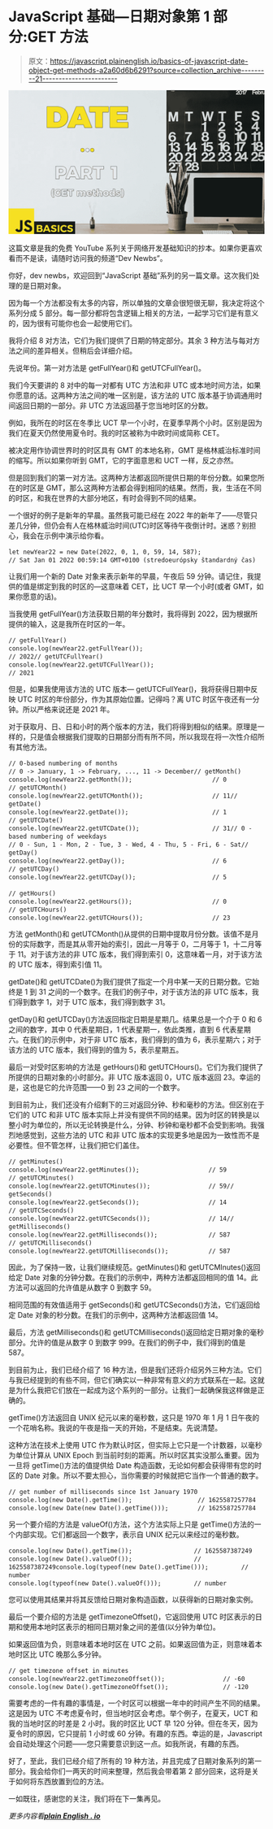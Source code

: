 # JavaScript 基础—日期对象第 1 部分:GET 方法

> 原文：<https://javascript.plainenglish.io/basics-of-javascript-date-object-get-methods-a2a60d6b6291?source=collection_archive---------21----------------------->

![](img/4f8151b433629422f01dc35aef3a9a57.png)

这篇文章是我的免费 YouTube 系列关于网络开发基础知识的抄本。如果你更喜欢看而不是读，请随时访问我的频道“Dev Newbs”。

你好，dev newbs，欢迎回到“JavaScript 基础”系列的另一篇文章。这次我们处理的是日期对象。

因为每一个方法都没有太多的内容，所以单独的文章会很短很无聊，我决定将这个系列分成 5 部分。每一部分都将包含逻辑上相关的方法，一起学习它们是有意义的，因为很有可能你也会一起使用它们。

我将介绍 8 对方法，它们为我们提供了日期的特定部分。其余 3 种方法与每对方法之间的差异相关。但稍后会详细介绍。

先说年份。第一对方法是 getFullYear()和 getUTCFullYear()。

我们今天要讲的 8 对中的每一对都有 UTC 方法和非 UTC 或本地时间方法，如果你愿意的话。这两种方法之间的唯一区别是，该方法的 UTC 版本基于协调通用时间返回日期的一部分。非 UTC 方法返回基于您当地时区的分数。

例如，我所在的时区在冬季比 UCT 早一个小时，在夏季早两个小时。区别是因为我们在夏天仍然使用夏令时。我的时区被称为中欧时间或简称 CET。

被决定用作协调世界时的时区具有 GMT 的本地名称，GMT 是格林威治标准时间的缩写。所以如果你听到 GMT，它的字面意思和 UCT 一样，反之亦然。

但是回到我们的第一对方法。这两种方法都返回所提供日期的年份分数。如果您所在的时区是 GMT，那么这两种方法都会得到相同的结果。然而，我，生活在不同的时区，和我在世界的大部分地区，有时会得到不同的结果。

一个很好的例子是新年的早晨。虽然我可能已经在 2022 年的新年了——尽管只差几分钟，但仍会有人在格林威治时间(UTC)时区等待午夜倒计时。迷惑？别担心，我会在示例中演示给你看。

```
let newYear22 = new Date(2022, 0, 1, 0, 59, 14, 587);
// Sat Jan 01 2022 00:59:14 GMT+0100 (stredoeurópsky štandardný čas)
```

让我们用一个新的 Date 对象来表示新年的早晨，午夜后 59 分钟。请记住，我提供的值是绑定到我的时区的—这意味着 CET，比 UCT 早一个小时(或者 GMT，如果你愿意的话)。

当我使用 getFullYear()方法获取日期的年分数时，我将得到 2022，因为根据所提供的输入，这是我所在时区的一年。

```
// getFullYear()
console.log(newYear22.getFullYear());                                        // 2022// getUTCFullYear()
console.log(newYear22.getUTCFullYear());                                    // 2021
```

但是，如果我使用该方法的 UTC 版本— getUTCFullYear()，我将获得日期中反映 UTC 时区的年份部分，作为其原始位置。记得吗？离 UTC 时区午夜还有一分钟。所以严格来说还是 2021 年。

对于获取月、日、日和小时的两个版本的方法，我们将得到相似的结果。原理是一样的，只是值会根据我们提取的日期部分而有所不同，所以我现在将一次性介绍所有其他方法。

```
// 0-based numbering of months
// 0 -> January, 1 -> February, ..., 11 -> December// getMonth()
console.log(newYear22.getMonth());                      // 0
// getUTCMonth()
console.log(newYear22.getUTCMonth());                   // 11// getDate()
console.log(newYear22.getDate());                       // 1
// getUTCDate()
console.log(newYear22.getUTCDate());                    // 31// 0 - based numbering of weekdays
// 0 - Sun, 1 - Mon, 2 - Tue, 3 - Wed, 4 - Thu, 5 - Fri, 6 - Sat// getDay()
console.log(newYear22.getDay());                        // 6
// getUTCDay()
console.log(newYear22.getUTCDay());                     // 5

// getHours()
console.log(newYear22.getHours());                      // 0
// getUTCHours()
console.log(newYear22.getUTCHours());                   // 23
```

方法 getMonth()和 getUTCMonth()从提供的日期中提取月份分数。该值不是月份的实际数字，而是其从零开始的索引，因此一月等于 0，二月等于 1，十二月等于 11。对于该方法的非 UTC 版本，我们得到索引 0，这意味着一月，对于该方法的 UTC 版本，得到索引值 11。

getDate()和 getUTCDate()为我们提供了指定一个月中某一天的日期分数。它始终是 1 到 31 之间的一个数字。在我们的例子中，对于该方法的非 UTC 版本，我们得到数字 1，对于 UTC 版本，我们得到数字 31。

getDay()和 getUTCDay()方法返回指定日期是星期几。结果总是一个介于 0 和 6 之间的数字，其中 0 代表星期日，1 代表星期一，依此类推，直到 6 代表星期六。在我们的示例中，对于非 UTC 版本，我们得到的值为 6，表示星期六；对于该方法的 UTC 版本，我们得到的值为 5，表示星期五。

最后一对受时区影响的方法是 getHours()和 getUTCHours()。它们为我们提供了所提供的日期对象的小时部分。非 UTC 版本返回 0，UTC 版本返回 23。幸运的是，这也是它的允许范围——0 到 23 之间的一个数字。

到目前为止，我们还没有介绍剩下的三对返回分钟、秒和毫秒的方法。但区别在于它们的 UTC 和非 UTC 版本实际上并没有提供不同的结果。因为时区的转换是以整小时为单位的，所以无论转换是什么，分钟、秒钟和毫秒都不会受到影响。我强烈地感觉到，这些方法的 UTC 和非 UTC 版本的实现更多地是因为一致性而不是必要性。但不管怎样，让我们把它们盖住。

```
// getMinutes()
console.log(newYear22.getMinutes());                   // 59
// getUTCMinutes()                                                                   
console.log(newYear22.getUTCMinutes());                // 59// getSeconds()
console.log(newYear22.getSeconds());                   // 14
// getUTCSeconds()
console.log(newYear22.getUTCSeconds());                // 14// getMilliseconds()
console.log(newYear22.getMilliseconds());              // 587
// getUTCMilliseconds()
console.log(newYear22.getUTCMilliseconds());           // 587
```

因此，为了保持一致，让我们继续规范。getMinutes()和 getUTCMInutes()返回给定 Date 对象的分钟分数。在我们的示例中，两种方法都返回相同的值 14。此方法可以返回的允许值是从数字 0 到数字 59。

相同范围的有效值适用于 getSeconds()和 getUTCSeconds()方法，它们返回给定 Date 对象的秒分数。在我们的示例中，这两种方法都返回值 14。

最后，方法 getMilliseconds()和 getUTCMilliseconds()返回给定日期对象的毫秒部分。允许的值是从数字 0 到数字 999。在我们的例子中，我们得到的值是 587。

到目前为止，我们已经介绍了 16 种方法，但是我们还将介绍另外三种方法。它们与我已经提到的有些不同，但它们确实以一种非常有意义的方式联系在一起。这就是为什么我把它们放在一起成为这个系列的一部分。让我们一起确保我这样做是正确的。

getTime()方法返回自 UNIX 纪元以来的毫秒数，这只是 1970 年 1 月 1 日午夜的一个花哨名称。我说的午夜是指一天的开始，不是结束。先说清楚。

这种方法在技术上使用 UTC 作为默认时区，但实际上它只是一个计数器，以毫秒为单位计算从 UNIX Epoch 到当前时刻的距离。所以时区其实没那么重要。因为一旦将 getTime()方法的值提供给 Date 构造函数，无论如何都会获得带有您的时区的 Date 对象。所以不要太担心，当你需要的时候就把它当作一个普通的数字。

```
// get number of milliseconds since 1st January 1970
console.log(new Date().getTime());                  // 1625587257784
console.log(new Date(new Date().getTime()));        // 1625587257784
```

另一个要介绍的方法是 valueOf()方法，这个方法实际上只是 getTime()方法的一个内部实现。它们都返回一个数字，表示自 UNIX 纪元以来经过的毫秒数。

```
console.log(new Date().getTime());                 // 1625587387249
console.log(new Date().valueOf());                 // 1625587387249console.log(typeof(new Date().getTime()));         // number
console.log(typeof(new Date().valueOf()));         // number
```

您可以使用其结果并将其反馈给日期对象构造函数，以获得新的日期对象实例。

最后一个要介绍的方法是 getTimezoneOffset()，它返回使用 UTC 时区表示的日期和使用本地时区表示的相同日期对象之间的差值(以分钟为单位)。

如果返回值为负，则意味着本地时区在 UTC 之前。如果返回值为正，则意味着本地时区比 UTC 晚那么多分钟。

```
// get timezone offset in minutes
console.log(newYear22.getTimezoneOffset());                // -60
console.log(new Date().getTimezoneOffset());               // -120
```

需要考虑的一件有趣的事情是，一个时区可以根据一年中的时间产生不同的结果。这是因为 UTC 不考虑夏令时，但当地时区会考虑。举个例子，在夏天，UCT 和我的当地时区的时差是 2 小时。我的时区比 UCT 早 120 分钟。但在冬天，因为夏令时的原因，它只提前 1 小时或 60 分钟。有趣的东西。幸运的是，Javascript 会自动处理这个问题——您只需要意识到这一点。如我所说，有趣的东西。

好了，至此，我们已经介绍了所有的 19 种方法，并且完成了日期对象系列的第一部分。我会给你们一两天的时间来整理，然后我会带着第 2 部分回来，这将是关于如何将东西放置到位的方法。

一如既往，感谢您的关注，我们将在下一集再见。

*更多内容看*[***plain English . io***](http://plainenglish.io/)